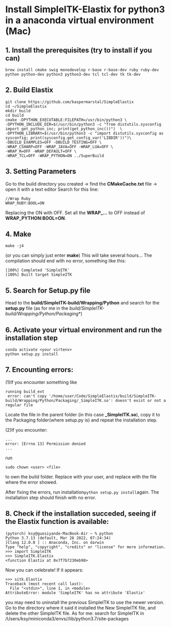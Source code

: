 # Install SimpleITK-Elastix for python3 in a anaconda virtual environment (Mac)
## 1. Install the prerequisites (try to install if you can)
```
brew install cmake swig monodevelop r-base r-base-dev ruby ruby-dev python python-dev python3 python3-dev tcl tcl-dev tk tk-dev
```

## 2. Build Elastix
```
git clone https://github.com/kaspermarstal/SimpleElastix
cd ~/SimpleElastix
mkdir build
cd build
cmake -DPYTHON_EXECUTABLE:FILEPATH=/usr/bin/python3 \
-DPYTHON_INCLUDE_DIR=$(/usr/bin/python3 -c "from distutils.sysconfig import get_python_inc; print(get_python_inc())")  \
-DPYTHON_LIBRARY=$(/usr/bin/python3 -c "import distutils.sysconfig as sysconfig; print(sysconfig.get_config_var('LIBDIR'))")\
-DBUILD_EXAMPLES=OFF -DBUILD_TESTING=OFF \
-WRAP_CSHARP=OFF -WRAP_JAVA=OFF -WRAP_LUA=OFF \
-WRAP_R=OFF -WRAP_DEFAULT=OFF \
-WRAP_TCL=OFF -WRAP_PYTHON=ON ../SuperBuild
```

## 3. Setting Parameters
Go to the build directory you created -> find the **CMakeCache.txt** file -> open it with a text editor
Search for this line:
```
//Wrap Ruby
WRAP_RUBY:BOOL=ON
```
Replacing the ON with OFF.
Set all the **WRAP_...** to OFF instead of **WRAP_PYTHON:BOOL=ON**.
  
## 4. Make
```
make -j4
```
(or you can simply just enter **make**)
This will take several hours...
The compilation should end with no error,
something like this:
```
[100%] Completed 'SimpleITK'
[100%] Built target SimpleITK
```

## 5. Search for Setup.py file
Head to the **build/SimpleITK-build/Wrapping/Python** and search for the **setup.py** file 
(as for me in the *build/SimpleITK-build/Wrapping/Python/Packaging**)

## 6. Activate your virtual environment and run the installation step
```
conda activate <your virtenv>
python setup.py install
```
## 7. Encounting errors:
(1)If you encounter something like
```
running build_ext
 error: can't copy '/home/user/Code/SimpleElastix/build/SimpleITK-build/Wrapping/Python/Packaging/_SimpleITK.so': doesn't exist or not a regular file
```
Locate the file in the parent folder (in this case **_SimpleITK.so**), copy it to the Packaging folder(where setup.py is) and repeat the installation step.

(2)If you encounter:
```
...
error: [Errno 13] Permission denied
...
```
run
```
sudo chown <user> <file>
```
to own the build folder.
Replace <user> with your user, and replace <file> with the file where the error showed.

After fixing the errors, run  installation```python setup.py install```again.
The installation step should finish with no error.

## 8. Check if the installation succeded, seeing if the Elastix function is available:
```
(pytorch) ksy@guosiyande-MacBook-Air ~ % python
Python 3.7.13 (default, Mar 28 2022, 07:24:34) 
[Clang 12.0.0 ] :: Anaconda, Inc. on darwin
Type "help", "copyright", "credits" or "license" for more information.
>>> import SimpleITK
>>> SimpleITK.Elastix
<function Elastix at 0x7f7b7230eb90>
```
Now you can celebrate!
If it appears:
```
>>> sitk.Elastix
Traceback (most recent call last):
  File "<stdin>", line 1, in <module>
AttributeError: module 'SimpleITK' has no attribute 'Elastix'
```
you may need to uninstall the previous SimpleITK to use the newer version.
Go to the directory where it said it installed the New SimpleITK file, and delete the other SimpleITK file.
As for me: search for SimpleITK in /Users/ksy/miniconda3/envs/<env name>/lib/python3.7/site-packages





